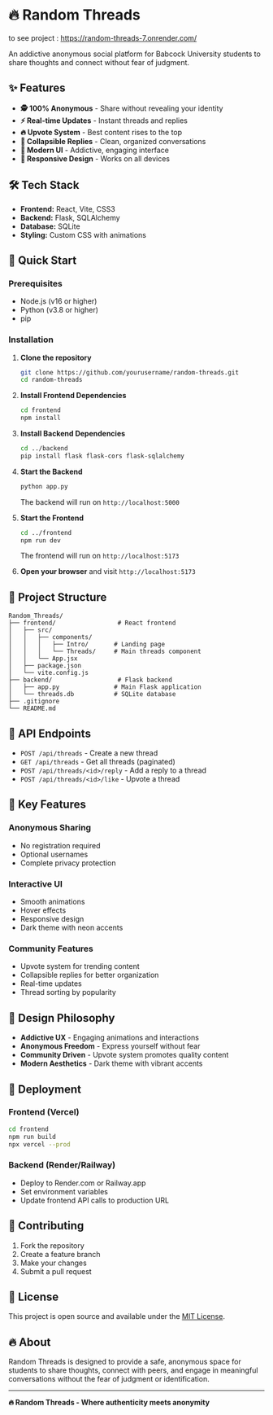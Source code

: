 ﻿# 🔥 Random Threads

 to see project : https://random-threads-7.onrender.com/

An addictive anonymous social platform for Babcock University students to share thoughts and connect without fear of judgment.

## ✨ Features

- **🕵️ 100% Anonymous** - Share without revealing your identity
- **⚡ Real-time Updates** - Instant threads and replies
- **🔥 Upvote System** - Best content rises to the top
- **💬 Collapsible Replies** - Clean, organized conversations
- **🎨 Modern UI** - Addictive, engaging interface
- **📱 Responsive Design** - Works on all devices

## 🛠️ Tech Stack

- **Frontend:** React, Vite, CSS3
- **Backend:** Flask, SQLAlchemy
- **Database:** SQLite
- **Styling:** Custom CSS with animations

## 🚀 Quick Start

### Prerequisites
- Node.js (v16 or higher)
- Python (v3.8 or higher)
- pip

### Installation

1. **Clone the repository**
   ```bash
   git clone https://github.com/yourusername/random-threads.git
   cd random-threads
   ```

2. **Install Frontend Dependencies**
   ```bash
   cd frontend
   npm install
   ```

3. **Install Backend Dependencies**
   ```bash
   cd ../backend
   pip install flask flask-cors flask-sqlalchemy
   ```

4. **Start the Backend**
   ```bash
   python app.py
   ```
   The backend will run on `http://localhost:5000`

5. **Start the Frontend**
   ```bash
   cd ../frontend
   npm run dev
   ```
   The frontend will run on `http://localhost:5173`

6. **Open your browser** and visit `http://localhost:5173`

## 📁 Project Structure

```
Random_Threads/
├── frontend/                 # React frontend
│   ├── src/
│   │   ├── components/
│   │   │   ├── Intro/       # Landing page
│   │   │   └── Threads/     # Main threads component
│   │   └── App.jsx
│   ├── package.json
│   └── vite.config.js
├── backend/                  # Flask backend
│   ├── app.py               # Main Flask application
│   └── threads.db           # SQLite database
├── .gitignore
└── README.md
```

## 🎯 API Endpoints

- `POST /api/threads` - Create a new thread
- `GET /api/threads` - Get all threads (paginated)
- `POST /api/threads/<id>/reply` - Add a reply to a thread
- `POST /api/threads/<id>/like` - Upvote a thread

## 🌟 Key Features

### Anonymous Sharing
- No registration required
- Optional usernames
- Complete privacy protection

### Interactive UI
- Smooth animations
- Hover effects
- Responsive design
- Dark theme with neon accents

### Community Features
- Upvote system for trending content
- Collapsible replies for better organization
- Real-time updates
- Thread sorting by popularity

## 🎨 Design Philosophy

- **Addictive UX** - Engaging animations and interactions
- **Anonymous Freedom** - Express yourself without fear
- **Community Driven** - Upvote system promotes quality content
- **Modern Aesthetics** - Dark theme with vibrant accents

## 🚀 Deployment

### Frontend (Vercel)
```bash
cd frontend
npm run build
npx vercel --prod
```

### Backend (Render/Railway)
- Deploy to Render.com or Railway.app
- Set environment variables
- Update frontend API calls to production URL

## 🤝 Contributing

1. Fork the repository
2. Create a feature branch
3. Make your changes
4. Submit a pull request

## 📄 License

This project is open source and available under the [MIT License](LICENSE).

## 🔥 About

Random Threads is designed to provide a safe, anonymous space for students to share thoughts, connect with peers, and engage in meaningful conversations without the fear of judgment or identification.

---

**🔥 Random Threads - Where authenticity meets anonymity**

